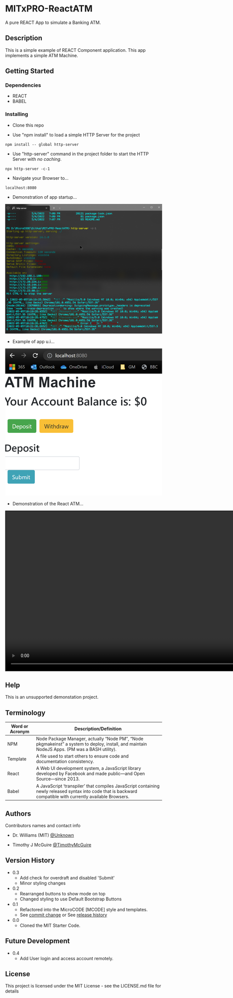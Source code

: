# MITxPRO-ReactATM

A pure REACT App to simulate a Banking ATM.

## Description

This is a simple example of REACT Component application.
This app implements a simple ATM Machine.

## Getting Started


### Dependencies

* REACT
* BABEL


### Installing

* Clone this repo

* Use "npm install" to load a simple HTTP Server for the project
```
npm install -- global http-server
```

* Use "http-server" command in the project folder to start the HTTP Server with *no caching*.
```
npx http-server -c-1
```

* Navigate your Browser to...
```
localhost:8080
```

* Demonstration of app startup...

<p align="left"><img src=".\app-startup.png" width="720" title="Server Startup..."></p>

* Example of app u.i...

<p align="left"><img src=".\app-ui.png" width="720" title="App U.I..."></p>

* Demonstration of the React ATM...

<video id="demo-video" style="border-style:solid; border-width:2px" src="https://user-images.githubusercontent.com/8990676/167255859-1a522c57-5f2a-456d-8271-cf92531096b4.mp4" width="1024" allowfullscreen="allowfullscreen" webkitallowfullscreen="webkitallowfullscreen" mozallowfullscreen="mozallowfullscreen" allow="autoplay *" loop autoplay autobuffer controls muted>
Your browser does not support the HTML5 player.
</video>
</p>


## Help

This is an unsupported demonstation project.

## Terminology

| Word or Acronym	| Description/Definition                                |
|-------------------|-------------------------------------------------------|
|  NPM	            | Node Package Manager, actually “Node PM”, “Node pkgmakeinst” a system to deploy, install, and maintain NodeJS Apps. (PM was a BASH utility).
|  Template	        | A file used to start others to ensure code and documentation consistency.
|  React            | A Web UI development system, a JavaScript library developed by Facebook and made public—and Open Source—since 2013.
|  Babel            | A JavaScript ‘transpiler’ that compiles JavaScript containing newly released syntax into code that is backward compatible with currently available Browsers.


## Authors

Contributors names and contact info

* Dr. Williams (MIT) [@Unknown](https://twitter.com/Unknown)

* Timothy J McGuire [@TimothyMcGuire](https://twitter.com/TimothyMcGuire)


## Version History

* 0.3
    * Add check for overdraft and disabled 'Submit'
    * Minor styling changes
* 0.2
    * Rearranged buttons to show mode on top
    * Changed styling to use Default Bootstrap Buttons
* 0.1
    * Refactored into the MicroCODE [MCODE] style and templates.
    * See [commit change]() or See [release history]()
* 0.0
    * Cloned the MIT Starter Code.

## Future Development

* 0.4
   * Add User login and access account remotely.


## License

This project is licensed under the MIT License - see the LICENSE.md file for details

